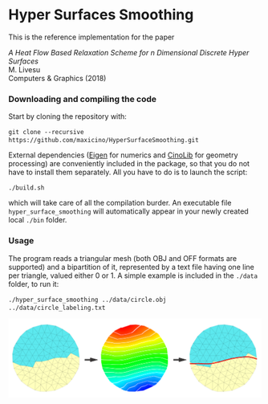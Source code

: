 # Hyper Surfaces Smoothing
This is the reference implementation for the paper 

_A Heat Flow Based Relaxation Scheme for n Dimensional Discrete Hyper Surfaces_  
M. Livesu  
Computers &amp; Graphics (2018)  

### Downloading and compiling the code
Start by cloning the repository with:
```
git clone --recursive https://github.com/maxicino/HyperSurfaceSmoothing.git
```
External dependencies ([Eigen](http://eigen.tuxfamily.org) for numerics and [CinoLib](https://github.com/maxicino/cinolib) for geometry processing) are conveniently included in the package, so that you do not have to install them separately. All you have to do is to launch the script: 
```
./build.sh
```
which will take care of all the compilation burder. An executable file `hyper_surface_smoothing` will automatically appear in your newly created local `./bin` folder.

### Usage
The program reads a triangular mesh (both OBJ and OFF formats are supported) and a bipartition of it, represented by a text file having one line per triangle, valued either 0 or 1. A simple example is included in the `./data` folder, to run it:

```
./hyper_surface_smoothing ../data/circle.obj ../data/circle_labeling.txt
```

<p align="center"><img src="teaser.png" width="1000"></p>

